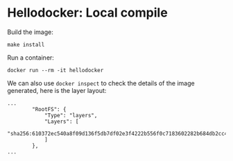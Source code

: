 # Hellodocker: Local compile

Build the image:

```
make install
```

Run a container:
```
docker run --rm -it hellodocker
```

We can also use `docker inspect` to check the details of the image generated, here is the layer layout:
```
...
        "RootFS": {
            "Type": "layers",
            "Layers": [
                "sha256:610372ec540a8f09d136f5db7df02e3f4222b556f0c7183602282b684db2cc44"
            ]
        },
...
```
